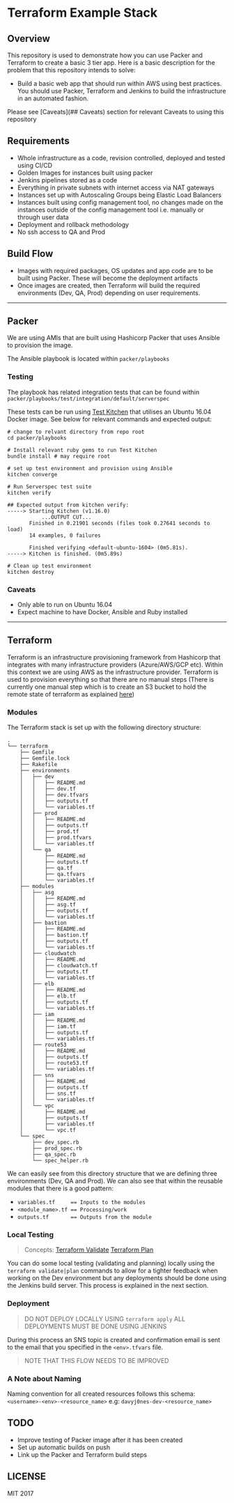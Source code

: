# Terraform Example Stack

## Overview

This repository is used to demonstrate how you can use Packer and Terraform to create a basic 3 tier app. Here is a basic description for the problem that this repository intends to solve:

- Build a basic web app that should run within AWS using best practices. You should use Packer, Terraform and Jenkins to build the infrastructure in an automated fashion.

Please see [Caveats](## Caveats) section for relevant Caveats to using this repository

## Requirements

- Whole infrastructure as a code, revision controlled, deployed and tested using CI/CD
- Golden Images for instances built using packer
- Jenkins pipelines stored as a code
- Everything in private subnets with internet access via NAT gateways
- Instances set up with Autoscaling Groups being Elastic Load Balancers
- Instances built using config management tool, no changes made on the instances outside of the config management tool i.e. manually or through user data
- Deployment and rollback methodology
- No ssh access to QA and Prod

## Build Flow

- Images with required packages, OS updates and app code are to be built using Packer. These will become the deployment artifacts
- Once images are created, then Terraform will build the required environments (Dev, QA, Prod) depending on user requirements.

--------

## Packer

We are using AMIs that are built using Hashicorp Packer that uses Ansible to provision the image.

The Ansible playbook is located within `packer/playbooks`

### Testing

The playbook has related integration tests that can be found within `packer/playbooks/test/integration/default/serverspec`

These tests can be run using [Test Kitchen](http://kitchen.ci/) that utilises an Ubuntu 16.04 Docker image. See below for relevant commands and expected output:

```shell
# change to relvant directory from repo root
cd packer/playbooks

# Install relevant ruby gems to run Test Kitchen
bundle install # may require root

# set up test environment and provision using Ansible
kitchen converge

# Run Serverspec test suite
kitchen verify

## Expected output from kitchen verify:
-----> Starting Kitchen (v1.16.0)
           ...OUTPUT CUT...
       Finished in 0.21901 seconds (files took 0.27641 seconds to load)
       14 examples, 0 failures

       Finished verifying <default-ubuntu-1604> (0m5.81s).
-----> Kitchen is finished. (0m5.89s)

# Clean up test environment
kitchen destroy
```

### Caveats

- Only able to run on Ubuntu 16.04
- Expect machine to have Docker, Ansible and Ruby installed

--------

## Terraform

Terraform is an infrastructure provisioning framework from Hashicorp that integrates with many infrastructure providers (Azure/AWS/GCP etc).
Within this context we are using AWS as the infrastructure provider. Terraform is used to provision everything so that there are no manual steps (There is currently one manual step which is to create an S3 bucket to hold the remote state of terraform as explained [here](https://www.terraform.io/docs/backends/types/s3.html))

### Modules

The Terraform stack is set up with the following directory structure:

```shell
.
└── terraform
    ├── Gemfile
    ├── Gemfile.lock
    ├── Rakefile
    ├── environments
    │   ├── dev
    │   │   ├── README.md
    │   │   ├── dev.tf
    │   │   ├── dev.tfvars
    │   │   ├── outputs.tf
    │   │   └── variables.tf
    │   ├── prod
    │   │   ├── README.md
    │   │   ├── outputs.tf
    │   │   ├── prod.tf
    │   │   ├── prod.tfvars
    │   │   └── variables.tf
    │   └── qa
    │       ├── README.md
    │       ├── outputs.tf
    │       ├── qa.tf
    │       ├── qa.tfvars
    │       └── variables.tf
    ├── modules
    │   ├── asg
    │   │   ├── README.md
    │   │   ├── asg.tf
    │   │   ├── outputs.tf
    │   │   └── variables.tf
    │   ├── bastion
    │   │   ├── README.md
    │   │   ├── bastion.tf
    │   │   ├── outputs.tf
    │   │   └── variables.tf
    │   ├── cloudwatch
    │   │   ├── README.md
    │   │   ├── cloudwatch.tf
    │   │   ├── outputs.tf
    │   │   └── variables.tf
    │   ├── elb
    │   │   ├── README.md
    │   │   ├── elb.tf
    │   │   ├── outputs.tf
    │   │   └── variables.tf
    │   ├── iam
    │   │   ├── README.md
    │   │   ├── iam.tf
    │   │   ├── outputs.tf
    │   │   └── variables.tf
    │   ├── route53
    │   │   ├── README.md
    │   │   ├── outputs.tf
    │   │   ├── route53.tf
    │   │   └── variables.tf
    │   ├── sns
    │   │   ├── README.md
    │   │   ├── outputs.tf
    │   │   ├── sns.tf
    │   │   └── variables.tf
    │   └── vpc
    │       ├── README.md
    │       ├── outputs.tf
    │       ├── variables.tf
    │       └── vpc.tf
    └── spec
        ├── dev_spec.rb
        ├── prod_spec.rb
        ├── qa_spec.rb
        └── spec_helper.rb
```

We can easily see from this directory structure that we are defining three environments (Dev, QA and Prod).
We can also see that within the reusable modules that there is a good pattern:

- `variables.tf     == Inputs to the modules`
- `<module_name>.tf == Processing/work` 
- `outputs.tf       == Outputs from the module`

### Local Testing

> Concepts:
> [Terraform Validate](https://www.terraform.io/docs/commands/validate.html) 
> [Terraform Plan](https://www.terraform.io/docs/commands/plan.html)

You can do some local testing (validating and planning) locally using the `terraform validate|plan` commands to allow for a tighter feedback when working on the Dev environment but any deployments should be done using the Jenkins build server. This process is explained in the next section.

### Deployment

> DO NOT DEPLOY LOCALLY USING `terraform apply`
> ALL DEPLOYMENTS MUST BE DONE USING JENKINS

During this process an SNS topic is created and confirmation email is sent to the email that you specified in the `<env>.tfvars` file.

> NOTE THAT THIS FLOW NEEDS TO BE IMPROVED

### A Note about Naming

Naming convention for all created resources follows this schema:
`<username>-<env>-<resource_name>`
e.g:
`davyj0nes-dev-<resource_name>`

## TODO

- Improve testing of Packer image after it has been created
- Set up automatic builds on push
- Link up the Packer and Terraform build steps

## LICENSE

MIT 2017
